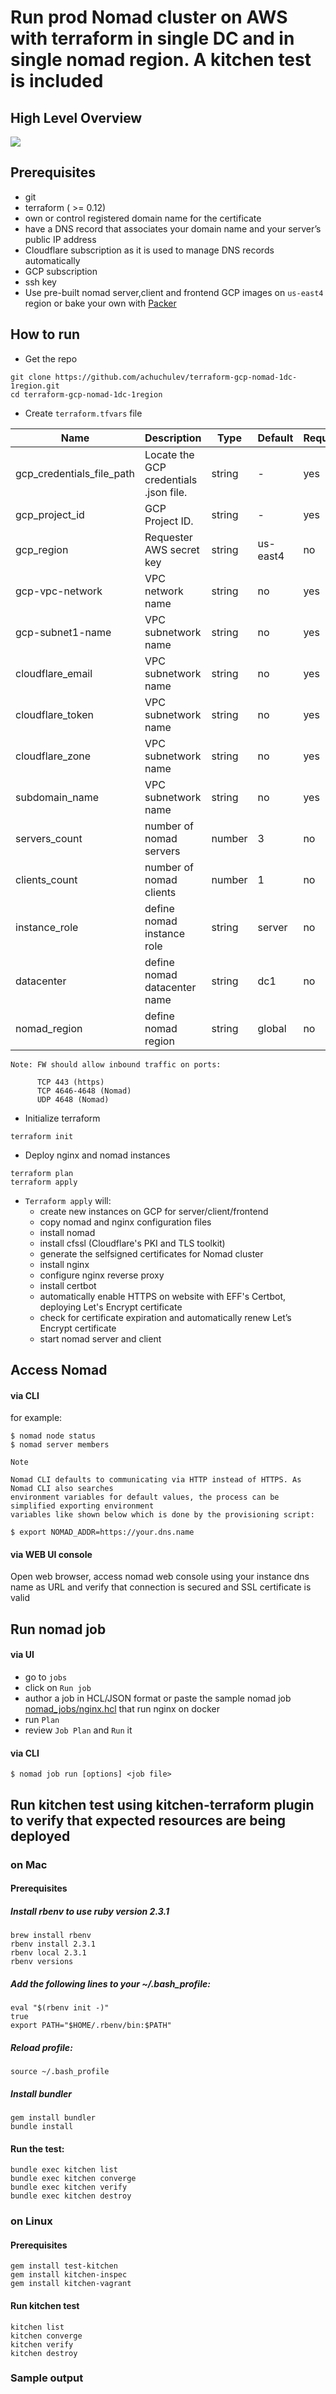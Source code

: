 # Run prod Nomad cluster on AWS with terraform in single DC and in single nomad region. A kitchen test is included

## High Level Overview

<img src="diagrams/nomad-gcp-1dc-1region.png" />

## Prerequisites

- git
- terraform ( >= 0.12)
- own or control registered domain name for the certificate
- have a DNS record that associates your domain name and your server’s public IP address
- Cloudflare subscription as it is used to manage DNS records automatically
- GCP subscription
- ssh key
- Use pre-built nomad server,client and frontend GCP images on `us-east4` region or bake your own with [Packer](https://www.packer.io)

## How to run

- Get the repo

```
git clone https://github.com/achuchulev/terraform-gcp-nomad-1dc-1region.git
cd terraform-gcp-nomad-1dc-1region
```

- Create `terraform.tfvars` file

| Name  |	Description |	Type |  Default |	Required
| ----- | ----------- | ---- |  ------- | --------
| gcp_credentials_file_path | Locate the GCP credentials .json file. | string  | - | yes
| gcp_project_id | GCP Project ID. | string  | - | yes
| gcp_region | Requester AWS secret key | string  | us-east4 | no
| gcp-vpc-network | VPC network name | string  | no | yes
| gcp-subnet1-name | VPC subnetwork name | string  | no | yes
| cloudflare_email | VPC subnetwork name | string  | no | yes
| cloudflare_token | VPC subnetwork name | string  | no | yes
| cloudflare_zone | VPC subnetwork name | string  | no | yes
| subdomain_name | VPC subnetwork name | string  | no | yes
| servers_count | number of nomad servers | number  | 3 | no
| clients_count | number of nomad  clients | number  | 1 | no
| instance_role | define nomad instance role | string  | server | no
| datacenter | define nomad datacenter name | string  | dc1 | no
| nomad_region | define nomad region | string  | global | no

```
Note: FW should allow inbound traffic on ports:
      
      TCP 443 (https)
      TCP 4646-4648 (Nomad)
      UDP 4648 (Nomad)
```

- Initialize terraform

```
terraform init
```

- Deploy nginx and nomad instances

```
terraform plan
terraform apply
```

- `Terraform apply` will:
  - create new instances on GCP for server/client/frontend
  - copy nomad and nginx configuration files
  - install nomad
  - install cfssl (Cloudflare's PKI and TLS toolkit)
  - generate the selfsigned certificates for Nomad cluster 
  - install nginx
  - configure nginx reverse proxy
  - install certbot
  - automatically enable HTTPS on website with EFF's Certbot, deploying Let's Encrypt certificate
  - check for certificate expiration and automatically renew Let’s Encrypt certificate
  - start nomad server and client
  
## Access Nomad

#### via CLI

for example:

```
$ nomad node status
$ nomad server members
```

```
Note

Nomad CLI defaults to communicating via HTTP instead of HTTPS. As Nomad CLI also searches 
environment variables for default values, the process can be simplified exporting environment 
variables like shown below which is done by the provisioning script:

$ export NOMAD_ADDR=https://your.dns.name
```

#### via WEB UI console

Open web browser, access nomad web console using your instance dns name as URL and verify that 
connection is secured and SSL certificate is valid  

## Run nomad job

#### via UI

- go to `jobs`
- click on `Run job`
- author a job in HCL/JSON format or paste the sample nomad job [nomad_jobs/nginx.hcl](https://github.com/achuchulev/terraform-aws-nomad-1dc-1region/blob/master/nomad_jobs/nginx.hcl) that run nginx on docker
- run `Plan`
- review `Job Plan` and `Run` it

#### via CLI

```
$ nomad job run [options] <job file>
```

## Run kitchen test using kitchen-terraform plugin to verify that expected resources are being deployed   

### on Mac

#### Prerequisites

##### Install rbenv to use ruby version 2.3.1

```
brew install rbenv
rbenv install 2.3.1
rbenv local 2.3.1
rbenv versions
```

##### Add the following lines to your ~/.bash_profile:

```
eval "$(rbenv init -)"
true
export PATH="$HOME/.rbenv/bin:$PATH"
```

##### Reload profile: 

`source ~/.bash_profile`

##### Install bundler

```
gem install bundler
bundle install
```

#### Run the test: 

```
bundle exec kitchen list
bundle exec kitchen converge
bundle exec kitchen verify
bundle exec kitchen destroy
```

### on Linux

#### Prerequisites

```
gem install test-kitchen
gem install kitchen-inspec
gem install kitchen-vagrant
```

#### Run kitchen test 

```
kitchen list
kitchen converge
kitchen verify
kitchen destroy
```

### Sample output

```

```
